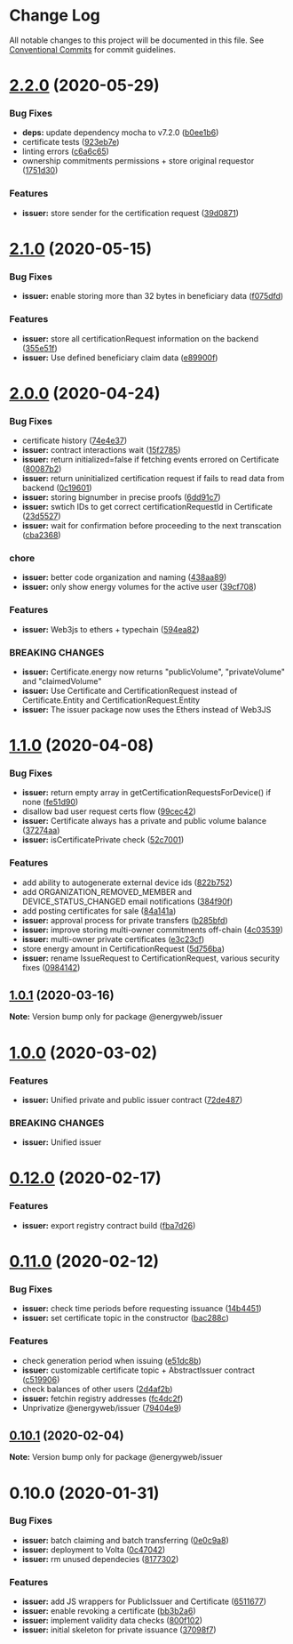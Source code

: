 # Change Log

All notable changes to this project will be documented in this file.
See [Conventional Commits](https://conventionalcommits.org) for commit guidelines.

# [2.2.0](https://github.com/energywebfoundation/origin/compare/@energyweb/issuer@2.1.0...@energyweb/issuer@2.2.0) (2020-05-29)


### Bug Fixes

* **deps:** update dependency mocha to v7.2.0 ([b0ee1b6](https://github.com/energywebfoundation/origin/commit/b0ee1b6300808e1bdb465f7e0459f6c11b5be2b9))
* certificate tests ([923eb7e](https://github.com/energywebfoundation/origin/commit/923eb7e2f17c9d882077a2810d738c703946aeba))
* linting errors ([c6a6c65](https://github.com/energywebfoundation/origin/commit/c6a6c6519441582b397616b40bbe9b72cb550c98))
* ownership commitments permissions + store original requestor ([1751d30](https://github.com/energywebfoundation/origin/commit/1751d3009d11f92d23bc9834632ef5b0ffb5bcee))


### Features

* **issuer:** store sender for the certification request ([39d0871](https://github.com/energywebfoundation/origin/commit/39d0871b3ccc48719d3ca3dc7539c86593fffba6))





# [2.1.0](https://github.com/energywebfoundation/origin/compare/@energyweb/issuer@2.0.0...@energyweb/issuer@2.1.0) (2020-05-15)


### Bug Fixes

* **issuer:** enable storing more than 32 bytes in beneficiary data ([f075dfd](https://github.com/energywebfoundation/origin/commit/f075dfd048761443093b026d3f5c185a175d352b))


### Features

* **issuer:** store all certificationRequest information on the backend ([355e51f](https://github.com/energywebfoundation/origin/commit/355e51ff00db1321283b11d1f7188304abe56fb0))
* **issuer:** Use defined beneficiary claim data ([e89900f](https://github.com/energywebfoundation/origin/commit/e89900f20f76167480a2b317d0f85320d8e370e2))





# [2.0.0](https://github.com/energywebfoundation/origin/compare/@energyweb/issuer@1.1.0...@energyweb/issuer@2.0.0) (2020-04-24)


### Bug Fixes

* certificate history ([74e4e37](https://github.com/energywebfoundation/origin/commit/74e4e376fcb96bfa1844bf56d565e7c39af6612e))
* **issuer:** contract interactions wait ([15f2785](https://github.com/energywebfoundation/origin/commit/15f2785c8b30e23d2883024719fea7fabe37d44e))
* **issuer:** return initialized=false if fetching events errored on Certificate ([80087b2](https://github.com/energywebfoundation/origin/commit/80087b27c289087129a9d9778e1b1c51f18d0970))
* **issuer:** return uninitialized certification request if fails to read data from backend ([0c19601](https://github.com/energywebfoundation/origin/commit/0c196019b4a3203e4b61180d8028f9c5da753e08))
* **issuer:** storing bignumber in precise proofs ([6dd91c7](https://github.com/energywebfoundation/origin/commit/6dd91c707656108f0882450af3a3dd38d95adc0c))
* **issuer:** swtich IDs to get correct certificationRequestId in Certificate ([23d5527](https://github.com/energywebfoundation/origin/commit/23d5527daf1525e380bdc8b6a767a03f773a1338))
* **issuer:** wait for confirmation before proceeding to the next transcation ([cba2368](https://github.com/energywebfoundation/origin/commit/cba23684ac4158f22cd7192a1aa16d0d1c8515b8))


### chore

* **issuer:** better code organization and naming ([438aa89](https://github.com/energywebfoundation/origin/commit/438aa89279d68a33dea752fc00b0c6f41b84a268))
* **issuer:** only show energy volumes for the active user ([39cf708](https://github.com/energywebfoundation/origin/commit/39cf708d8b02e8859b6ec48babbadfcffc53c32b))


### Features

* **issuer:** Web3js to ethers + typechain ([594ea82](https://github.com/energywebfoundation/origin/commit/594ea82067ec7cab73b7c3a8315814ac5f68d663))


### BREAKING CHANGES

* **issuer:** Certificate.energy now returns "publicVolume", "privateVolume" and "claimedVolume"
* **issuer:** Use Certificate and CertificationRequest instead of Certificate.Entity and CertificationRequest.Entity
* **issuer:** The issuer package now uses the Ethers instead of Web3JS





# [1.1.0](https://github.com/energywebfoundation/origin/compare/@energyweb/issuer@1.0.1...@energyweb/issuer@1.1.0) (2020-04-08)


### Bug Fixes

* **issuer:** return empty array in getCertificationRequestsForDevice() if none ([fe51d90](https://github.com/energywebfoundation/origin/commit/fe51d90366c0a4e507710e006eead14d93d6354c))
* disallow bad user request certs flow ([99cec42](https://github.com/energywebfoundation/origin/commit/99cec42a5c813c8d4fb013ea8be1dce46ef1d20a))
* **issuer:** Certificate always has a private and public volume balance ([37274aa](https://github.com/energywebfoundation/origin/commit/37274aaeb9d881e8759c2121d3c9b80cbda586dd))
* **issuer:** isCertificatePrivate check ([52c7001](https://github.com/energywebfoundation/origin/commit/52c70016305c01cfa0f9038d2e3d7d3178d8ee83))


### Features

* add ability to autogenerate external device ids ([822b752](https://github.com/energywebfoundation/origin/commit/822b7523730b726aeb2f7f09922d1742f3faa075))
* add ORGANIZATION_REMOVED_MEMBER and DEVICE_STATUS_CHANGED email notifications ([384f90f](https://github.com/energywebfoundation/origin/commit/384f90fa18bf9ee7a38648afa28de95ca7f64071))
* add posting certificates for sale ([84a141a](https://github.com/energywebfoundation/origin/commit/84a141a9868102f1d012170926c2439069716783))
* **issuer:** approval process for private transfers ([b285bfd](https://github.com/energywebfoundation/origin/commit/b285bfdc4c7807a619ded163cc49a83b7545eb88))
* **issuer:** improve storing multi-owner commitments off-chain ([4c03539](https://github.com/energywebfoundation/origin/commit/4c035393eaadf0db394c6d690c8f49837acdca20))
* **issuer:** multi-owner private certificates ([e3c23cf](https://github.com/energywebfoundation/origin/commit/e3c23cf48d5acd1b0c68aa88d79fabf499b89b48))
* store energy amount in CertificationRequest ([5d756ba](https://github.com/energywebfoundation/origin/commit/5d756ba848245ebf50416d4ce53b61e8e0072ebb))
* **issuer:** rename IssueRequest to CertificationRequest, various security fixes ([0984142](https://github.com/energywebfoundation/origin/commit/098414200b68ffbe545ae33129aef11f7cb93692))





## [1.0.1](https://github.com/energywebfoundation/origin/compare/@energyweb/issuer@1.0.0...@energyweb/issuer@1.0.1) (2020-03-16)

**Note:** Version bump only for package @energyweb/issuer





# [1.0.0](https://github.com/energywebfoundation/origin/compare/@energyweb/issuer@0.12.0...@energyweb/issuer@1.0.0) (2020-03-02)


### Features

* **issuer:** Unified private and public issuer contract ([72de487](https://github.com/energywebfoundation/origin/commit/72de4877c87de16c44f883561406237a96d60d39))


### BREAKING CHANGES

* **issuer:** Unified issuer





# [0.12.0](https://github.com/energywebfoundation/origin/compare/@energyweb/issuer@0.11.0...@energyweb/issuer@0.12.0) (2020-02-17)


### Features

* **issuer:** export registry contract build ([fba7d26](https://github.com/energywebfoundation/origin/commit/fba7d26bc291cc538b2408996e192d198e120fac))





# [0.11.0](https://github.com/energywebfoundation/origin/compare/@energyweb/issuer@0.10.1...@energyweb/issuer@0.11.0) (2020-02-12)


### Bug Fixes

* **issuer:** check time periods before requesting issuance ([14b4451](https://github.com/energywebfoundation/origin/commit/14b44513c8b194c92e2445cb64bd1e69ab880e9d))
* **issuer:** set certificate topic in the constructor ([bac288c](https://github.com/energywebfoundation/origin/commit/bac288ca878131e07497392ffed432b672afac30))


### Features

* check generation period when issuing ([e51dc8b](https://github.com/energywebfoundation/origin/commit/e51dc8b245a4ec26f52a85cef18721ee659bbf3d))
* **issuer:** customizable certificate topic + AbstractIssuer contract ([c519906](https://github.com/energywebfoundation/origin/commit/c5199066cb654244e6bae7ebcebfbe2123aa2d1b))
* check balances of other users ([2d4af2b](https://github.com/energywebfoundation/origin/commit/2d4af2bb508490e1fbe15361386b37d37fb23a15))
* **issuer:** fetchin registry addresses ([fc4dc2f](https://github.com/energywebfoundation/origin/commit/fc4dc2f485463dad14499f422ef8062b0acb94eb))
* Unprivatize @energyweb/issuer ([79404e9](https://github.com/energywebfoundation/origin/commit/79404e90ea370faf8fae9abc58737bfa8fccf16c))





## [0.10.1](https://github.com/energywebfoundation/origin/compare/@energyweb/issuer@0.10.0...@energyweb/issuer@0.10.1) (2020-02-04)

**Note:** Version bump only for package @energyweb/issuer





# 0.10.0 (2020-01-31)


### Bug Fixes

* **issuer:** batch claiming and batch transferring ([0e0c9a8](https://github.com/energywebfoundation/origin/commit/0e0c9a8e444e57af1e1bc54abe35c422131384e2))
* **issuer:** deployment to Volta ([0c47042](https://github.com/energywebfoundation/origin/commit/0c4704249a090c7d47a420462247ae80c8cdedc4))
* **issuer:** rm unused dependecies ([8177302](https://github.com/energywebfoundation/origin/commit/81773020264aaa4731f553fe61f875b6e95d769a))


### Features

* **issuer:** add JS wrappers for PublicIssuer and Certificate ([6511677](https://github.com/energywebfoundation/origin/commit/6511677012aaa8ec8239fa951f6311811bf030a2))
* **issuer:** enable revoking a certificate ([bb3b2a6](https://github.com/energywebfoundation/origin/commit/bb3b2a6d913662b589a4f30f94b8ec5c6a6b1cd5))
* **issuer:** implement validity data checks ([800f102](https://github.com/energywebfoundation/origin/commit/800f102327ecd82aced430c5e99cad1c6c920ec2))
* **issuer:** initial skeleton for private issuance ([37098f7](https://github.com/energywebfoundation/origin/commit/37098f7a2cc5593166ae1dd8afc21adc9335a9af))
